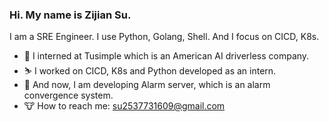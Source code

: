 ### Hi. My name is Zijian Su.
I am a SRE Engineer. I use Python, Golang, Shell. And I focus on CICD, K8s.

* 🍎 I interned at Tusimple which is an American AI driverless company. 
* ⛷ I worked on CICD, K8s and Python developed as an intern. 
* 🍉 And now, I am developing Alarm server, which is an alarm convergence system.
* 🐮 How to reach me: su2537731609@gmail.com
